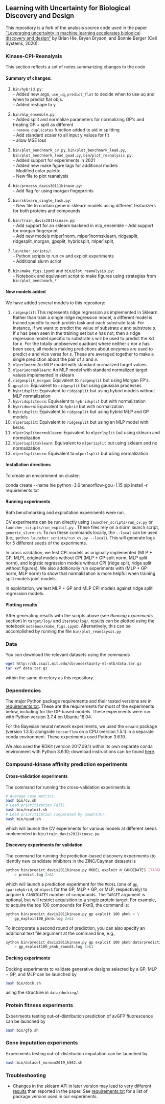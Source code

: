 ## Learning with Uncertainty for Biological Discovery and Design

This repository is a fork of the analysis source code used in the paper ["Leveraging uncertainty in machine learning accelerates biological discovery and design"](https://www.cell.com/cell-systems/fulltext/S2405-4712(20)30364-1) by Brian Hie, Bryan Bryson, and Bonnie Berger (Cell Systems, 2020).

### Kinase-CPI-Reanalysis

This section reflects a set of notes summarizing changes to the code 

#### Summary of changes: 

1. `bin/hybrid.py`:    
        - Added new args, `use_uq`, `predict_flat` to decide when to use uq and when to predict flat objs.    
        - Added reshape to y   

2. `bin/mlp_ensemble.py`:   
        - Added split and normalize parameters for normalizing GP's and treating GP + split as different   
        - `remove_duplicates` function added to aid in splitting   
        - Add standard scaler to all input y values for fit    
        - allow MSE loss    

3. `bin/plot_benchmark_cv.py`, `bin/plot_benchmark_lead.py`, `bin/plot_benchmark_lead_quad.py`, `bin/plot_reanalysis.py`:    
        - Added support for experiments in 2021   
        - Added new make figure tags for additional models   
        - Modified color palette   
        - New file to plot reanalysis

4. `bin/process_davis20111kinase.py`:   
        - Add flag for using morgan fingeprrints   

5. `bin/sklearn_single_task.py`:    
        - New file to contain generic sklearn models using different featurizers for both proteins and compounds   

6. `bin/train_davis2011kinase.py`:   
        - Add support for an sklearn backend  in mlp_ensemble
        - Add support for morgan fingerprint   
        - Add new models mlper1norm, mlper1normsklearn, ridgesplit, ridgesplit_morgan, gpsplit, hybridsplit, mlper1split,  

7. `launcher_scripts/`:    
        - Python scripts to run cv and exploit experiments  
        - Additional slurm script  

8. `bin/make_figs.ipynb` and `bin/plot_reanalysis.py`:   
        - Notebook and equivalent script to make figures using strategies from `bin/plot_benchmark_*`


#### New models added

We have added several models to this repository:
1. `ridgesplit`: This represents ridge regression as implemented in Sklearn. Rather than train a single ridge regression model, a different model is trained specific to each protein task and each substrate task. For instance, if we want to predict the value of substrate *e*  and substrate *s*. If *s* has been seen in the training set but *e* has not, then a ridge regression model specific to substrate *s* will be used to predict the Kd for *e*. For the totally unobserved quadrant where neither *s* nor *e* has been seen, all models making predictions about enzymes are used to predict *e* and vice versa for *s*. These are averaged together to make a single prediction about the pair of *s* and *e*. 
2. `mlper1norm`: An MLP model with standard normalized target values.
3. `mlper1normsklearn`: An MLP model with standard normalized target values implemented in sklearn
4. `ridgesplit_morgan`: Equivalent to `ridgesplit` but using Morgan FP's.
5. `gpsplit`: Equivalent to `ridgesplit` but using gaussian processes
6. `hybridsplit`: Equivalent to `ridgesplit` but using hybrid models without MLP normalization  
7. `hybridsplitnorm`: Equivalent to `hybridsplit` but with normalization   
8. `hybridnorm`: Equivalent to `hybrid` but with normalization   
9. `hybridsplit`: Equivalent to `ridgesplit` but using hybrid MLP and GP models
10. `mlper1split`: Equivalent to `ridgesplit` but using an MLP model with keras. 
11. `mlper1splitnormsklearn`: Equivalent to `mlper1split` but using sklearn and normalization
12. `mlper1splitsklearn`: Equivalent to `mlper1split` but using sklearn and no normalization
13. `mlper1splitnorm`: Equivalent to `mlper1split` but using normalization


#### Installation directions

To create an enviornment on cluster: 

conda create --name hie python=3.6 tensorflow-gpu=1.15
pip install -r requirements.txt


#### Running experiments

Both benchmarking and exploitation experiments were run. 

CV experiments can be run directly using `launcher_scripts/run_cv.py` or `launcher_scripts/run_exploit.py` . These files rely on a slurm launch script, `generic_slurm.sh`. To run these commands locally, the `--local` can be used (i.e., `python launcher_scripts/run_cv.py --local`). This will generate logs for 5 different seeds of the experiments. 

In cross validation, we test CPI models as originally implemented (MLP + GP, MLP), original models without CPI (MLP + GP split norm, MLP split norm), and logistic regression models without CPI (ridge split, ridge split without figures). We also additionally run experiments with (MLP + GP norm, MLP norm) to show that normalization is more helpful when training split models joint models. 

In exploitation, we test MLP + GP and MLP CPI models against ridge split regression models.

#### Plotting results

After generating results with the scripts above (see *Running experiments* section) in `target/log/` and `iterate/log/`,  results can be plotted using the notebook `notebook/make_figs.ipynb`. Alternatively, this can be accomplished by running the file `bin/plot_reanlaysis.py`

### Data

You can download the relevant datasets using the commands
```bash
wget http://cb.csail.mit.edu/cb/uncertainty-ml-mtb/data.tar.gz
tar xvf data.tar.gz
```
within the same directory as this repository.

### Dependencies

The major Python package requirements and their tested versions are in [requirements.txt](requirements.txt). These are the requirements for most of the experiments below, including for the GP-based models. These experiments were run with Python version 3.7.4 on Ubuntu 18.04.

For the Bayesian neural network experiments, we used the `edward` package (version 1.3.5) alongside `tensorflow` on a CPU (version 1.5.1) in a separate conda environment. These experiments used Python 3.6.10.

We also used the RDKit (version 2017.09.1) within its own separate conda environment with Python 3.6.10; download instructions can be found [here](https://www.rdkit.org/docs/Install.html).

### Compound-kinase affinity prediction experiments

#### Cross-validation experiments

The command for running the cross-validation experiments is
```bash
# Average case metrics.
bash bin/cv.sh
# Lead prioritization (all).
bash bin/exploit.sh
# Lead prioritization (separated by quadrant).
bash bin/quad.sh
```
which will launch the CV experiments for various models at different seeds implemented in `bin/train_davis2011kinase.py`.

#### Discovery experiments for validation

The command for running the prediction-based discovery experiments (to identify new candidate inhibitors in the ZINC/Cayman dataset) is
```bash
python bin/predict_davis2011kinase.py MODEL exploit N_CANDIDATES [TARGET] \
    > predict.log 2>&1
```
which will launch a prediction experiment for the `MODEL` (one of `gp`, `sparsehybrid`, or `mlper1` for the GP, MLP + GP, or MLP, respectively) to acquire `N_CANDIDATES` number of compounds. The `TARGET` argument is optional, but will restrict acquisition to a single protein target. For example, to acquire the top 100 compounds for PknB, the command is:
```bash
python bin/predict_davis2011kinase.py gp exploit 100 pknb > \
    gp_exploit100_pknb.log 2>&1
```

To incorporate a second round of prediction, you can also specify an additional text file argument at the command line, e.g.,
```bash
python bin/predict_davis2011kinase.py gp exploit 100 pknb data/prediction_results.txt \
    > gp_exploit100_pknb_round2.log 2>&1
```

#### Docking experiments

Docking experiments to validate generative designs selected by a GP, MLP + GP, and MLP can be launched by
```bash
bash bin/dock.sh
```
using the structure in `data/docking/`.

### Protein fitness experiments

Experiments testing out-of-distribution prediction of avGFP fluorescence can be launched by
```bash
bash bin/gfp.sh
```

### Gene imputation experiments

Experiments testing out-of-distribution imputation can be launched by
```bash
bash bin/dataset_norman2019_k562.sh
```

### Troubleshooting

- Changes in the sklearn API in later version may lead to [very different results](https://github.com/brianhie/uncertainty/issues/3) than reported in the paper. See [requirements.txt](requirements.txt) for a list of package version used in our experiments.
